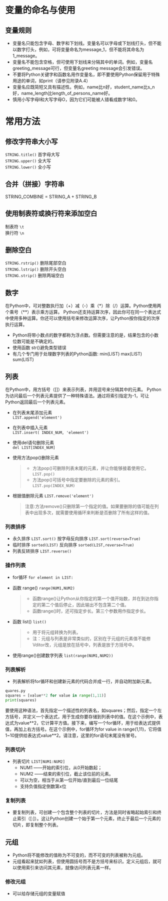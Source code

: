 # 变量的命名与使用

## 变量规则

- 变量名只能包含字母、数字和下划线。变量名可以字母或下划线打头，但不能以数字打头，例如，可将变量命名为message_1，但不能将其命名为1_message。
- 变量名不能包含空格，但可使用下划线来分隔其中的单词。例如，变量名greeting_message可行，但变量名greeting message会引发错误。
- 不要将Python关键字和函数名用作变量名，即不要使用Python保留用于特殊用途的单词，如print（请参见附录A.4）
- 变量名应既简短又具有描述性。例如，name比n好，student_name比s_n好，name_length比length_of_persons_name好。
- 慎用小写字母l和大写字母O，因为它们可能被人错看成数字1和0。

# 常用方法

## 修改字符串大小写

`STRING.title()`      首字母大写<br>
`STRING.upper()`      全大写<br>
`STRING.lower()`      全小写<br>

## 合并（拼接）字符串

STRING_COMBINE = STRING_A + STRING_B

## 使用制表符或换行符来添加空白

制表符  `\t`  <br>
换行符  `\n`  <br>

## 删除空白

`STRING.rstrip()`      删除尾部空白 <br>
`STRING.lstrip()`      删除开头空白 <br>
`STRING.strip()`      删除两端空白  <br>

## 数字

在Python中，可对整数执行加（+）减（-）乘（*）除（/）运算。Python使用两个乘号（**）表示乘方运算。
Python还支持运算次序，因此你可在同一个表达式中使用多种运算。你还可以使用括号来修改运算次序，让Python按你指定的次序执行运算。

- Python将带小数点的数字都称为浮点数。但需要注意的是，结果包含的小数位数可能是不确定的。
- 使用函数 str()避免类型错误
- 有几个专门用于处理数字列表的Python函数:  min(LIST)  max(LIST)  sum(LIST)

## 列表

在Python中，用方括号（[]）来表示列表，并用逗号来分隔其中的元素。
Python为访问最后一个列表元素提供了一种特殊语法。通过将索引指定为-1，可让Python返回最后一个列表元素。

- 在列表末尾添加元素<br>
  `LIST.append('element')`
- 在列表中插入元素<br>
  `LIST.insert( INDEX_NUM, 'element')`
- 使用del语句删除元素<br>
  `del LIST[INDEX_NUM]`
- 使用方法pop()删除元素

  > - 方法pop()可删除列表末尾的元素，并让你能够接着使用它。 <br>
      `LIST.pop()`
  > - 方法pop()可括号中指定要删除的元素的索引。 <br>
      `LIST.pop(INDEX_NUM)`
  >
- 根据值删除元素
  `LIST.remove('element')`

  > 注意:方法remove()只删除第一个指定的值。如果要删除的值可能在列表中出现多次，就需要使用循环来判断是否删除了所有这样的值。

### 列表排序

- 永久排序  `LIST.sort()`
  按字母反向排序 `LIST.sort(reverse=True)`
- 临时排序  `sorted(LIST)`
  反向排序 `sorted(LIST,reverse=True)`
- 列表反转排序  `LIST.reverse()`

### 操作列表

- for循环   `for element in LIST:`
- 函数 range()  `range(NUM1,NUM2)`

  > - 函数range()让Python从你指定的第一个值开始数，并在到达你指定的第二个值后停止，因此输出不包含第二个值。
  > - 函数range()时，还可指定步长。第三个参数用作指定步长。
  >
- 函数 list()   `list()`

  > - 用于将元组转换为列表。
  > - 注：元组与列表是非常类似的，区别在于元组的元素值不能修Vditor改，元组是放在括号中，列表是放于方括号中。
  >
- 使用range()创建数字列表 `list(range(NUM1,NUM2))`

### 列表解析

- 列表解析将for循环和创建新元素的代码合并成一行，并自动附加新元素。

```python
quares.py
squares = [value**2 for value in range(1,11)] 
print(squares) 
```

要使用这种语法，首先指定一个描述性的列表名，如squares；然后，指定一个左方括号，并定义一个表达式，用于生成你要存储到列表中的值。在这个示例中，表达式为value\*\*2，它计算平方值。接下来，编写一个for循环，用于给表达式提供值，再加上右方括号。在这个示例中，for循环为for value in range(1,11)，它将值1~10提供给表达式value\*\*2。请注意，这里的for语句末尾没有冒号。

### 列表切片
- 列表切片 `LIST[NUM1:NUM2]`
  - NUM1 ——开始的索引位，从0开始数起；
  - NUM2 ——结束的索引位，截止该位前的元素。
  - 可以为空，相当于从第一位开始/直到最后一位结尾
  - 支持负值指定倒数第x位

### 复制列表
- 要复制列表，可创建一个包含整个列表的切片，方法是同时省略起始索引和终止索引（[:]）。这让Python创建一个始于第一个元素，终止于最后一个元素的切片，即复制整个列表。 

## 元组
- Python将不能修改的值称为不可变的，而不可变的列表被称为元组。
- 元组看起来犹如列表，但使用圆括号而不是方括号来标识。定义元组后，就可以使用索引来访问其元素，就像访问列表元素一样。
### 修改元组
  - 可以给存储元组的变量赋值